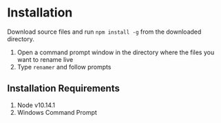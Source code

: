 # Installation

Download source files and run `npm install -g` from the downloaded directory.

1. Open a command prompt window in the directory where the files you want to rename live
2. Type `renamer` and follow prompts

## Installation Requirements

1. Node v10.14.1
2. Windows Command Prompt

